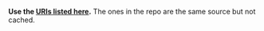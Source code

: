 **Use the [URIs listed here](http://airve.github.com).** The ones in the repo are the same source but not cached.